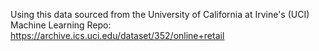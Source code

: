 Using this data sourced from the University of California at Irvine's (UCI) Machine Learning Repo: https://archive.ics.uci.edu/dataset/352/online+retail
